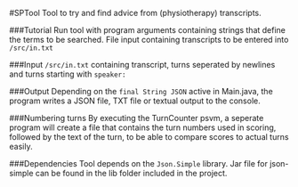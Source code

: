 #SPTool
Tool to try and find advice from (physiotherapy) transcripts.

###Tutorial
Run tool with program arguments containing strings that define the terms to be searched. File input containing transcripts to be entered into `/src/in.txt`

###Input
`/src/in.txt` containing transcript, turns seperated by newlines and turns starting with `speaker:`

###Output
Depending on the `final String JSON` active in Main.java, the program writes a JSON file, TXT file or textual output to the console.

###Numbering turns
By executing the TurnCounter psvm, a seperate program will create a file that contains the turn numbers used in scoring, followed by the text of the turn, to be able to compare scores to actual turns easily.

###Dependencies
Tool depends on the `Json.Simple` library. Jar file for json-simple can be found in the lib folder included in the project. 
